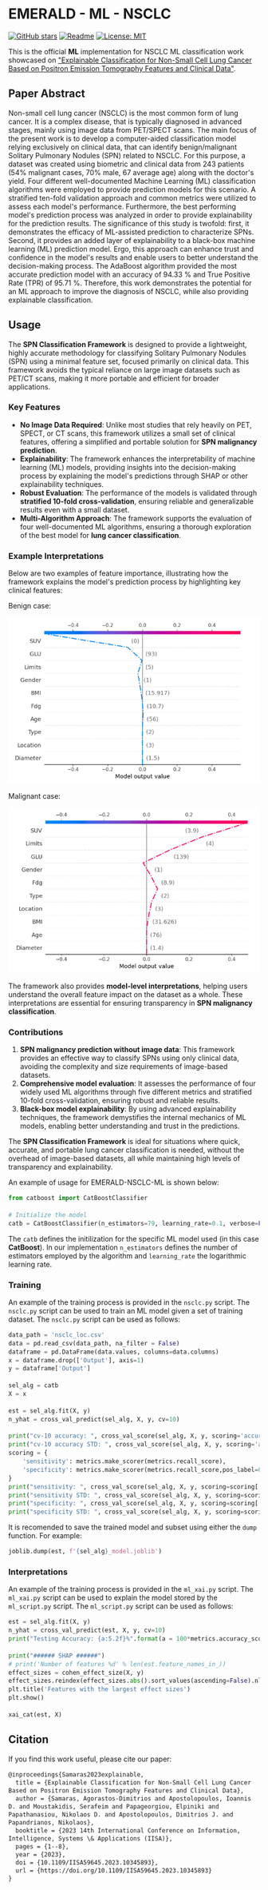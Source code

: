 # EMERALD - ML - NSCLC
[![GitHub stars](https://img.shields.io/github/stars/emeraldUTH/EMERALD-NSCLC-ML.svg?style=flat&label=Star)](https://github.com/emeraldUTH/EMERALD-NSCLC-ML/)
[![Readme](https://img.shields.io/badge/README-green.svg)](README.md)
[![License: MIT](https://img.shields.io/badge/License-MIT-yellow.svg)](https://opensource.org/licenses/MIT)

This is the official <b>ML</b> implementation for NSCLC ML classification work showcased on 
["Explainable Classification for Non-Small Cell Lung Cancer Based on Positron Emission Tomography Features and Clinical Data"](https://ieeexplore.ieee.org/abstract/document/10345893).


## Paper Abstract
Non-small cell lung cancer (NSCLC) is the most common form of lung cancer. It is a complex disease, that is typically diagnosed in 
advanced stages, mainly using image data from PET/SPECT scans. The main focus of the present work is to develop a computer-aided 
classification model relying exclusively on clinical data, that can identify benign/malignant Solitary Pulmonary Nodules (SPN) related 
to NSCLC. For this purpose, a dataset was created using biometric and clinical data from 243 patients (54% malignant cases, 70% male, 67 
average age) along with the doctor's yield. Four different well-documented Machine Learning (ML) classification algorithms were employed 
to provide prediction models for this scenario. A stratified ten-fold validation approach and common metrics were utilized to assess each 
model's performance. Furthermore, the best performing model's prediction process was analyzed in order to provide explainability for the 
prediction results. The significance of this study is twofold: first, it demonstrates the efficacy of ML-assisted prediction to 
characterize SPNs. Second, it provides an added layer of explainability to a black-box machine learning (ML) prediction model. Ergo, this 
approach can enhance trust and confidence in the model's results and enable users to better understand the decision-making process. The 
AdaBoost algorithm provided the most accurate prediction model with an accuracy of 94.33 % and True Positive Rate (TPR) of 95.71 %. Therefore, 
this work demonstrates the potential for an ML approach to improve the diagnosis of NSCLC, while also providing explainable classification.

## Usage

The **SPN Classification Framework** is designed to provide a lightweight, highly accurate methodology for classifying Solitary Pulmonary Nodules (SPN) using 
a minimal feature set, focused primarily on clinical data. This framework avoids the typical reliance on large image datasets such as PET/CT scans, making it 
more portable and efficient for broader applications.

### Key Features
- **No Image Data Required**: Unlike most studies that rely heavily on PET, SPECT, or CT scans, this framework utilizes a small set of clinical features, offering a simplified and portable solution for **SPN malignancy prediction**.
- **Explainability**: The framework enhances the interpretability of machine learning (ML) models, providing insights into the decision-making process by explaining the model's predictions through SHAP or other explainability techniques.
- **Robust Evaluation**: The performance of the models is validated through **stratified 10-fold cross-validation**, ensuring reliable and generalizable results even with a small dataset.
- **Multi-Algorithm Approach**: The framework supports the evaluation of four well-documented ML algorithms, ensuring a thorough exploration of the best model for **lung cancer classification**.

### Example Interpretations
Below are two examples of feature importance, illustrating how the framework explains the model's prediction process by highlighting key clinical features:

Benign case:

![Feature Importance Example - Benign](assets/dec_0_ben.png)

Malignant case:

![Feature Importance Example - Malignant](assets/dec_0_mal.png)

The framework also provides **model-level interpretations**, helping users understand the overall feature impact on the dataset as a whole. These interpretations are essential for ensuring transparency in **SPN malignancy classification**.

### Contributions
1. **SPN malignancy prediction without image data**: This framework provides an effective way to classify SPNs using only clinical data, avoiding the complexity and size requirements of image-based datasets.
2. **Comprehensive model evaluation**: It assesses the performance of four widely used ML algorithms through five different metrics and stratified 10-fold cross-validation, ensuring robust and reliable results.
3. **Black-box model explainability**: By using advanced explainability techniques, the framework demystifies the internal mechanics of ML models, enabling better understanding and trust in the predictions.

The **SPN Classification Framework** is ideal for situations where quick, accurate, and portable lung cancer classification is needed, without the overhead of image-based datasets, all while maintaining high levels of transparency and explainability.

An example of usage for EMERALD-NSCLC-ML is shown below:

```python
from catboost import CatBoostClassifier

# Initialize the model
catb = CatBoostClassifier(n_estimators=79, learning_rate=0.1, verbose=False)
```

The `catb` defines the initilization for the specific ML model used (in this case **CatBoost**). In our implementation
`n_estimators` defines the number of estimators employed by the algorithm and `learning_rate` the logarithmic learning rate.

### Training

An example of the training process is provided in the `nsclc.py` script. The `nsclc.py` script can be used to train an
ML model given a set of training dataset. The `nsclc.py` script can be used as follows:

```python
data_path = 'nsclc_loc.csv'
data = pd.read_csv(data_path, na_filter = False)
dataframe = pd.DataFrame(data.values, columns=data.columns)
x = dataframe.drop(['Output'], axis=1)
y = dataframe['Output']

sel_alg = catb
X = x

est = sel_alg.fit(X, y)
n_yhat = cross_val_predict(sel_alg, X, y, cv=10)

print("cv-10 accuracy: ", cross_val_score(sel_alg, X, y, scoring='accuracy', cv = 10).mean() * 100)
print("cv-10 accuracy STD: ", cross_val_score(sel_alg, X, y, scoring='accuracy', cv = 10).std() * 100)
scoring = {
    'sensitivity': metrics.make_scorer(metrics.recall_score),
    'specificity': metrics.make_scorer(metrics.recall_score,pos_label=0)
}
print("sensitivity: ", cross_val_score(sel_alg, X, y, scoring=scoring['sensitivity'], cv = 10).mean() * 100)
print("sensitivity STD: ", cross_val_score(sel_alg, X, y, scoring=scoring['sensitivity'], cv = 10).std() * 100)
print("specificity: ", cross_val_score(sel_alg, X, y, scoring=scoring['specificity'], cv = 10).mean() * 100)
print("specificity STD: ", cross_val_score(sel_alg, X, y, scoring=scoring['specificity'], cv = 10).std() * 100)
```

It is recomended to save the trained model and subset using either the `dump` function. For example:

```python
joblib.dump(est, f'{sel_alg}_model.joblib')
```

### Interpretations

An example of the training process is provided in the `ml_xai.py` script. The `ml_xai.py` script can be used to explain
the model stored by the `ml_script.py` script. The `ml_script.py` script can be used as follows:

```python
est = sel_alg.fit(X, y)
n_yhat = cross_val_predict(est, X, y, cv=10)
print("Testing Accuracy: {a:5.2f}%".format(a = 100*metrics.accuracy_score(y, n_yhat)))

print("###### SHAP ######")
# print('Number of features %d' % len(est.feature_names_in_))
effect_sizes = cohen_effect_size(X, y)
effect_sizes.reindex(effect_sizes.abs().sort_values(ascending=False).nlargest(40).index)[::-1].plot.barh(figsize=(6, 10))
plt.title('Features with the largest effect sizes')
plt.show()

xai_cat(est, X)
```

## Citation
If you find this work useful, please cite our paper:

```
@inproceedings{Samaras2023explainable,
  title = {Explainable Classification for Non-Small Cell Lung Cancer Based on Positron Emission Tomography Features and Clinical Data},
  author = {Samaras, Agorastos-Dimitrios and Apostolopoulos, Ioannis D. and Moustakidis, Serafeim and Papageorgiou, Elpiniki and Papathanasiou, Nikolaos D. and Apostolopoulos, Dimitrios J. and Papandrianos, Nikolaos},
  booktitle = {2023 14th International Conference on Information, Intelligence, Systems \& Applications (IISA)},
  pages = {1--8},
  year = {2023},
  doi = {10.1109/IISA59645.2023.10345893},
  url = {https://doi.org/10.1109/IISA59645.2023.10345893}
}
```
